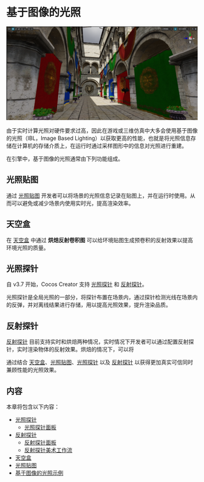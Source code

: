 # 基于图像的光照

![preview](img/index.png)

由于实时计算光照对硬件要求过高，因此在游戏或三维仿真中大多会使用基于图像的光照（IBL，Image Based Lighting）以获取更高的性能，也就是将光照信息存储在计算机的存储介质上，在运行时通过采样图形中的信息对光照进行重建。

在引擎中，基于图像的光照通常由下列功能组成。

## 光照贴图

通过 [光照贴图](../lightmap.md) 开发者可以将场景的光照信息记录在贴图上，并在运行时使用。从而可以避免或减少场景内使用实时光，提高渲染效率。

## 天空盒

在 [天空盒](../../skybox.md) 中通过 **烘焙反射卷积图** 可以给环境贴图生成预卷积的反射效果以提高环境光照的质量。

## 光照探针

自 v3.7 开始，Cocos Creator 支持 [光照探针](light-probe.md) 和 [反射探针](reflection-probe.md)。

光照探针是全局光照的一部分，将探针布置在场景内，通过探针检测光线在场景内的反弹，并对离线结果进行存储，用以提高光照效果，提升渲染品质。

## 反射探针

 [反射探针](reflection-probe.md) 目前支持实时和烘焙两种情况，实时情况下开发者可以通过配置反射探针，实时渲染物体的反射效果。烘焙的情况下，可以将

通过结合 [天空盒](../../skybox.md)、[光照贴图](../lightmap.md)、[光照探针](./light-probe.md) 以及 [反射探针](reflection-probe.md) 以获得更加真实可信同时兼顾性能的光照效果。

## 内容

本章将包含以下内容：

- [光照探针](light-probe.md)
    - [光照探针面板](light-probe-panel.md)
- [反射探针](reflection-probe.md)
    - [反射探针面板](reflection-probe-panel.md)
    - [反射探针美术工作流](reflection-art-workflow.md)
- [天空盒](../../skybox.md)
- [光照贴图](../lightmap.md)
- [基于图像的光照示例](example.md)
